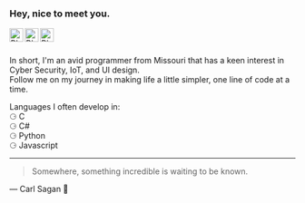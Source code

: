 ### Hey, nice to meet you.
<a href="https://www.linkedin.com/in/anthony-blakley/">
  <img align="left" alt="Blakley's LinkdeIn" width="24px" src="https://cdn.jsdelivr.net/npm/simple-icons@v3/icons/linkedin.svg" />
</a>
<a href="https://www.twitter.com/anthlone/">
  <img align="left" alt="Blakley's Twitter" width="24px" src="https://cdn.jsdelivr.net/npm/simple-icons@v3/icons/twitter.svg" />
</a>
<a href="https://www.hackerrank.com/Anthlone">
  <img align="left" alt="Blakley's Hackerrank" width="24px" src="https://cdn.jsdelivr.net/npm/simple-icons@v3/icons/hackerrank.svg" />
</a>

<br />
<br />

In short, I'm an avid programmer from Missouri that has a keen interest in Cyber Security, IoT, and UI design. </br>
Follow me on my journey in making life a little simpler, one line of code at a time.

Languages I often develop in: </br>
⚆ C </br>
⚆ C# </br>
⚆ Python </br>
⚆ Javascript 

---

> Somewhere, something incredible is waiting to be known.

— Carl Sagan 🐜
